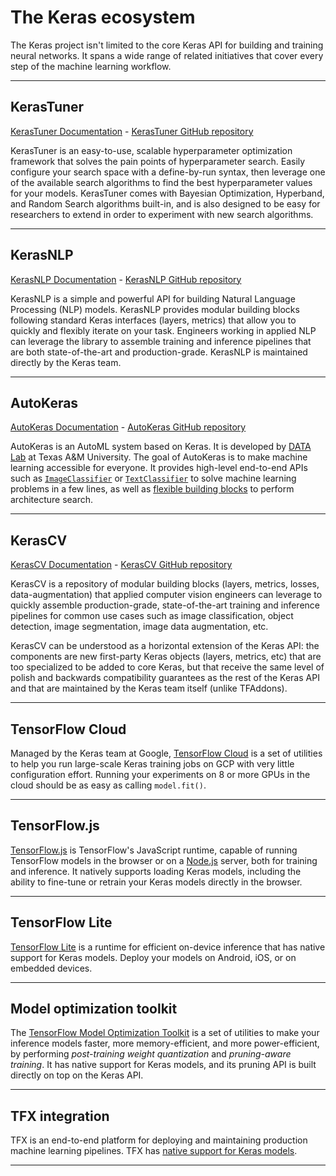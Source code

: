 # The Keras ecosystem

The Keras project isn't limited to the core Keras API for building and training neural networks.
It spans a wide range of related initiatives that cover every step of the machine learning workflow.

---

## KerasTuner

[KerasTuner Documentation](/keras_tuner/) - [KerasTuner GitHub repository](https://github.com/keras-team/keras-tuner)

KerasTuner is an easy-to-use, scalable hyperparameter optimization framework that solves the pain points of hyperparameter search. Easily configure your search space with a define-by-run syntax, then leverage one of the available search algorithms to find the best hyperparameter values for your models. KerasTuner comes with Bayesian Optimization, Hyperband, and Random Search algorithms built-in, and is also designed to be easy for researchers to extend in order to experiment with new search algorithms.

---

## KerasNLP

[KerasNLP Documentation](/keras_nlp/) - [KerasNLP GitHub repository](https://github.com/keras-team/keras-nlp)

KerasNLP is a simple and powerful API for building Natural Language
Processing (NLP) models. KerasNLP provides modular building blocks following
standard Keras interfaces (layers, metrics) that allow you to quickly and
flexibly iterate on your task. Engineers working in applied NLP can leverage the
library to assemble training and inference pipelines that are both
state-of-the-art and production-grade. KerasNLP is maintained directly by the
Keras team.

---

## AutoKeras

[AutoKeras Documentation](https://autokeras.com/) - [AutoKeras GitHub repository](https://github.com/keras-team/autokeras)

AutoKeras is an AutoML system based on Keras. It is developed by [DATA Lab](http://faculty.cs.tamu.edu/xiahu/index.html) at Texas A&M University.
The goal of AutoKeras is to make machine learning accessible for everyone. It provides high-level end-to-end APIs
such as [`ImageClassifier`](https://autokeras.com/tutorial/image_classification/) or
[`TextClassifier`](https://autokeras.com/tutorial/text_classification/) to solve machine learning problems in a few lines,
as well as [flexible building blocks](https://autokeras.com/tutorial/customized/) to perform architecture search.

---

## KerasCV

[KerasCV Documentation](/keras_cv/) - [KerasCV GitHub repository](https://github.com/keras-team/keras-cv)

KerasCV is a repository of modular building blocks (layers, metrics, losses, data-augmentation) that applied computer vision engineers can leverage to quickly assemble production-grade, state-of-the-art training and inference pipelines for common use cases such as image classification, object detection, image segmentation, image data augmentation, etc.

KerasCV can be understood as a horizontal extension of the Keras API: the components are new first-party Keras objects (layers, metrics, etc) that are too specialized to be added to core Keras, but that receive the same level of polish and backwards compatibility guarantees as the rest of the Keras API and that are maintained by the Keras team itself (unlike TFAddons).

---

## TensorFlow Cloud

Managed by the Keras team at Google, [TensorFlow Cloud](https://github.com/tensorflow/cloud) is a set of utilities to help you run large-scale
Keras training jobs on GCP with very little configuration effort. Running your experiments on 8 or more GPUs in the cloud
should be as easy as calling `model.fit()`.

---

## TensorFlow.js

[TensorFlow.js](https://www.tensorflow.org/js) is TensorFlow's JavaScript runtime, capable of running TensorFlow models in the browser or on a [Node.js](https://nodejs.org/en/) server,
both for training and inference. It natively supports loading Keras models, including the ability to fine-tune or retrain your Keras models directly in the browser.


---

## TensorFlow Lite

[TensorFlow Lite](https://www.tensorflow.org/lite) is a runtime for efficient on-device inference that has native support for Keras models.
Deploy your models on Android, iOS, or on embedded devices.


---

## Model optimization toolkit

The [TensorFlow Model Optimization Toolkit](https://www.tensorflow.org/model_optimization) is a set of utilities to make your inference models faster, more memory-efficient,
and more power-efficient, by performing *post-training weight quantization* and *pruning-aware training*.
It has native support for Keras models, and its pruning API is built directly on top on the Keras API.


---

## TFX integration

TFX is an end-to-end platform for deploying and maintaining production machine learning pipelines.
TFX has [native support for Keras models](https://www.tensorflow.org/tfx/guide/keras).


---
